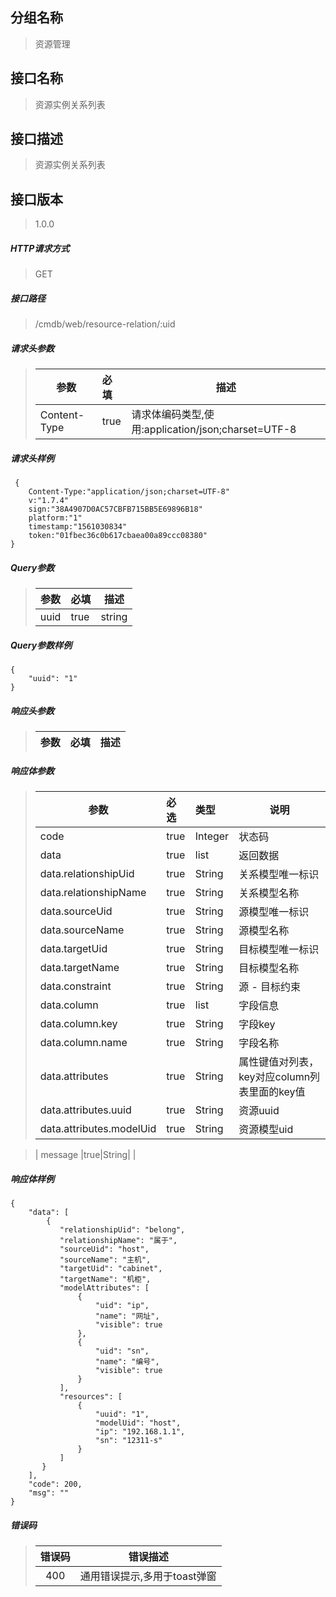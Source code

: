 ## 分组名称
> 资源管理

## 接口名称
> 资源实例关系列表

## 接口描述
> 资源实例关系列表

## 接口版本

> 1.0.0

##### HTTP请求方式

> GET

##### 接口路径
> /cmdb/web/resource-relation/:uid

##### 请求头参数
> | 参数       | 必填 | 描述            |
> | ---------- | :--- |  --------------- |
> | Content-Type |true|请求体编码类型,使用:application/json;charset=UTF-8|

##### 请求头样例
```
 {
    Content-Type:"application/json;charset=UTF-8"
    v:"1.7.4"
    sign:"38A4907D0AC57CBFB715BB5E69896B18"
    platform:"1"
    timestamp:"1561030834"
    token:"01fbec36c0b617cbaea00a89ccc08380"
}
```

##### Query参数
> | 参数       | 必填 | 描述            |
> | ---------- | :--- |  --------------- |
> | uuid |true|string|资源实例uuid|


##### Query参数样例
```
{
    "uuid": "1"
}
```

##### 响应头参数
> | 参数       | 必填 | 描述            |
> | ---------- | :--- |  --------------- |

##### 响应体参数
> | 参数       | 必选 | 类型 | 说明            |
> | ---------- | :--- | :--- | --------------- |
> | code |true|Integer|状态码|
> | data |true|list|返回数据|
> | data.relationshipUid |true|String|关系模型唯一标识|
> | data.relationshipName |true|String|关系模型名称|
> | data.sourceUid |true|String|源模型唯一标识|
> | data.sourceName |true|String|源模型名称|
> | data.targetUid |true|String|目标模型唯一标识|
> | data.targetName |true|String|目标模型名称|
> | data.constraint |true|String|源 - 目标约束|
> | data.column |true|list|字段信息|
> | data.column.key |true|String|字段key|
> | data.column.name |true|String|字段名称|
> | data.attributes |true|String|属性键值对列表，key对应column列表里面的key值|
> | data.attributes.uuid |true|String|资源uuid|
> | data.attributes.modelUid |true|String|资源模型uid|

> | message |true|String| |


##### 响应体样例
```
{
    "data": [
        {
           "relationshipUid": "belong",
           "relationshipName": "属于",
           "sourceUid": "host",
           "sourceName": "主机",
           "targetUid": "cabinet",
           "targetName": "机柜",
           "modelAttributes": [
               {
                   "uid": "ip",
                   "name": "网址",
                   "visible": true
               },
               {
                   "uid": "sn",
                   "name": "编号",
                   "visible": true
               }
           ],
           "resources": [
               {
                   "uuid": "1",
                   "modelUid": "host",
                   "ip": "192.168.1.1",
                   "sn": "12311-s"
               }
           ]
       }
    ],
    "code": 200,
    "msg": ""
}
```
##### 错误码
> | 错误码      |错误描述|
> | :----------: | :---------------: |
> | 400 |通用错误提示,多用于toast弹窗|